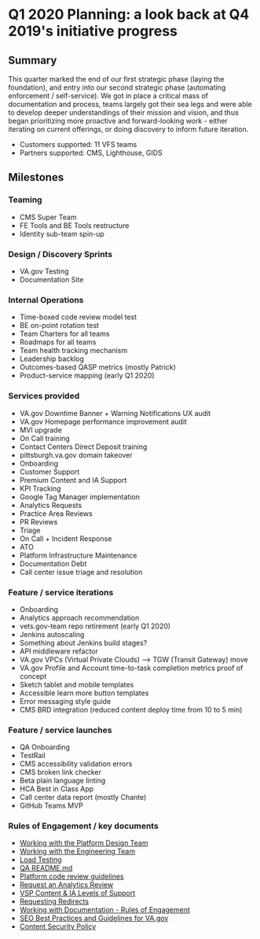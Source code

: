 # Q1 2020 Planning: a look back at Q4 2019's initiative progress

## Summary
This quarter marked the end of our first strategic phase (laying the foundation), and entry into our second strategic phase (automating enforcement / self-service). We got in place a critical mass of documentation and process, teams largely got their sea legs and were able to develop deeper understandings of their mission and vision, and thus began prioritizing more proactive and forward-looking work - either iterating on current offerings, or doing discovery to inform future iteration.

- Customers supported: 11 VFS teams
- Partners supported: CMS, Lighthouse, GIDS

## Milestones

### Teaming
- CMS Super Team
- FE Tools and BE Tools restructure
- Identity sub-team spin-up

### Design / Discovery Sprints
  - VA.gov Testing
  - Documentation Site

### Internal Operations
- Time-boxed code review model test
- BE on-point rotation test
- Team Charters for all teams
- Roadmaps for all teams
- Team health tracking mechanism
- Leadership backlog
- Outcomes-based QASP metrics (mostly Patrick)
- Product-service mapping (early Q1 2020)

### Services provided
- VA.gov Downtime Banner + Warning Notifications UX audit
- VA.gov Homepage performance improvement audit
- MVI upgrade
- On Call training
- Contact Centers Direct Deposit training 
- pittsburgh.va.gov domain takeover
- Onboarding
- Customer Support
- Premium Content and IA Support
- KPI Tracking
- Google Tag Manager implementation
- Analytics Requests
- Practice Area Reviews
- PR Reviews
- Triage
- On Call + Incident Response
- ATO
- Platform Infrastructure Maintenance
- Documentation Debt
- Call center issue triage and resolution

### Feature / service iterations
- Onboarding
- Analytics approach recommendation
- vets.gov-team repo retirement (early Q1 2020)
- Jenkins autoscaling
- Something about Jenkins build stages?
- API middleware refactor
- VA.gov VPCs (Virtual Private Clouds) --> TGW (Transit Gateway) move
- VA.gov Profile and Account time-to-task completion metrics proof of concept
- Sketch tablet and mobile templates
- Accessible learn more button templates
- Error messaging style guide
- CMS BRD integration (reduced content deploy time from 10 to 5 min)

### Feature / service launches
- QA Onboarding
- TestRail
- CMS accessibility validation errors
- CMS broken link checker
- Beta plain language linting
- HCA Best in Class App
- Call center data report (mostly Chante)
- GitHub Teams MVP

### Rules of Engagement / key documents
- [Working with the Platform Design Team](https://github.com/department-of-veterans-affairs/va.gov-team/blob/master/platform/design/working-with-platform-design-team.md)
- [Working with the Engineering Team](https://github.com/department-of-veterans-affairs/va.gov-team/blob/master/platform/engineering/working-with-engineering-team.md)
- [Load Testing](https://github.com/department-of-veterans-affairs/va.gov-team/blob/master/platform/quality-assurance/load-testing/README.md)
- [QA README.md](https://github.com/department-of-veterans-affairs/va.gov-team/blob/master/platform/quality-assurance/README.md)
- [Platform code review guidelines](https://github.com/department-of-veterans-affairs/va.gov-team/blob/master/platform/engineering/code_review_guidelines.md)
- [Request an Analytics Review](https://github.com/department-of-veterans-affairs/va.gov-team/blob/master/platform/analytics/rules-of-engagement-request-review.md)
- [VSP Content & IA Levels of Support](https://github.com/department-of-veterans-affairs/va.gov-team/blob/master/teams/vsp/teams/content-ia/content-ia-support-levels.md)
- [Requesting Redirects](https://github.com/department-of-veterans-affairs/va.gov-team/blob/master/platform/information-architecture/request-redirect.md)
- [Working with Documentation - Rules of Engagement](https://github.com/department-of-veterans-affairs/va.gov-team/blob/master/platform/information-architecture/working-with-documentation.md)
- [SEO Best Practices and Guidelines for VA.gov](https://github.com/department-of-veterans-affairs/va.gov-team/blob/master/platform/information-architecture/seo-best-practices.md)
- [Content Security Policy](https://github.com/department-of-veterans-affairs/va.gov-team/blob/master/platform/engineering/content-security-policy.md)
